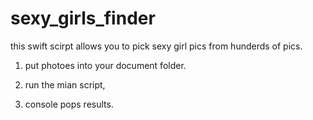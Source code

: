 # sexy_girls_finder
this swift scirpt allows you to pick sexy girl pics from hunderds of pics.

1. put photoes into your document folder.

2. run the mian script,

3. console pops results.
